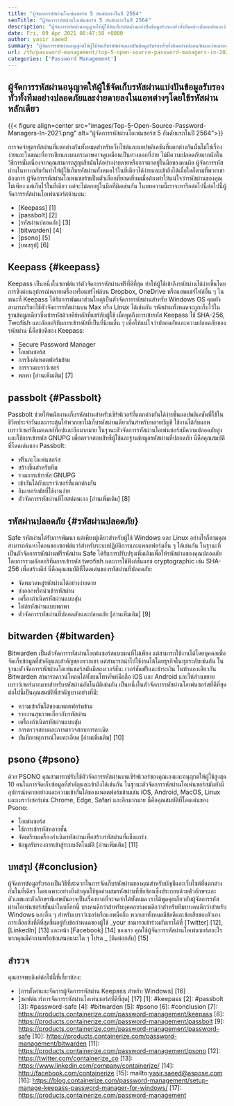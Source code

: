 ```yaml
---
title: "ผู้จัดการรหัสผ่านโอเพ่นซอร์ส 5 อันดับแรกในปี 2564" 
seoTitle: "ผู้จัดการรหัสผ่านโอเพ่นซอร์ส 5 อันดับแรกในปี 2564" 
description: "ผู้จัดการรหัสผ่านอนุญาตให้ผู้ใช้จัดเก็บรหัสผ่านแบ่งปันข้อมูลรับรองทั่วทั้งทีมอย่างปลอดภัยและง่ายดายลงในแอพต่างๆโดยใช้รหัสผ่านหลักเดียว" 
date: Fri, 09 Apr 2021 08:47:58 +0000
author: yasir saeed
summary: "ผู้จัดการรหัสผ่านอนุญาตให้ผู้ใช้จัดเก็บรหัสผ่านแบ่งปันข้อมูลรับรองทั่วทั้งทีมอย่างปลอดภัยและง่ายดายลงในแอพต่างๆโดยใช้รหัสผ่านหลักเดียว" 
url: /th/password-management/top-5-open-source-password-managers-in-2021/
categories: ['Password Management']
---
```


## ผู้จัดการรหัสผ่านอนุญาตให้ผู้ใช้จัดเก็บรหัสผ่านแบ่งปันข้อมูลรับรองทั่วทั้งทีมอย่างปลอดภัยและง่ายดายลงในแอพต่างๆโดยใช้รหัสผ่านหลักเดียว

{{< figure align=center src="images/Top-5-Open-Source-Password-Managers-In-2021.png" alt="ผู้จัดการรหัสผ่านโอเพ่นซอร์ส 5 อันดับแรกในปี 2564">}}

การจดจำชุดรหัสผ่านที่แตกต่างกันทั้งหมดสำหรับเว็บไซต์และแอปพลิเคชันที่แตกต่างกันนั้นไม่ใช่เรื่องง่ายและในขณะที่การเขียนลงบนกระดาษอาจดูเหมือนเป็นทางออกที่ง่าย ไม่มีความปลอดภัยมากนักในวิธีการนั้นเนื่องจากคุณสามารถสูญเสียมันได้อย่างง่ายดายหรืออาจตกอยู่ในมือของคนผิด ผู้จัดการรหัสผ่านในทางกลับกันทำให้ผู้ใช้เก็บรหัสผ่านทั้งหมดไว้ในที่เดียวได้ง่ายและเข้าถึงได้เมื่อใดก็ตามที่พวกเขาต้องการ ผู้จัดการรหัสผ่านโอเพนซอร์ซเป็นตัวเลือกที่ยอดเยี่ยมเมื่อต้องทำให้แน่ใจว่ารหัสผ่านของคุณไม่เพียง แต่เก็บไว้ในที่เดียว แต่จะไม่ตกอยู่ในมือที่ผิดเช่นกัน ในบทความนี้เราจะหารือต่อไปนี้ต่อไปนี้ผู้จัดการรหัสผ่านโอเพ่นซอร์สด้านบน:
  * [Keepass] [1]
  * [passbolt] [2]
  * [รหัสผ่านปลอดภัย] [3]
  * [bitwarden] [4]
  * [psono] [5]
  * [บทสรุป] [6]

## Keepass {#keepass}
Keepass เป็นหนึ่งในซอฟต์แวร์ตัวจัดการรหัสผ่านฟรีที่ดีที่สุด ทำให้ผู้ใช้เข้าถึงรหัสผ่านได้ง่ายขึ้นโดยการซิงค์บนอุปกรณ์หลายเครื่องหรือแชร์ไฟล์บน Dropbox, OneDrive หรือแอพแชร์ไฟล์อื่น ๆ ในขณะที่ Keepass ได้รับการพัฒนาส่วนใหญ่เป็นตัวจัดการรหัสผ่านสำหรับ Windows OS คุณยังสามารถเรียกใช้ตัวจัดการรหัสผ่านบน Max หรือ Linux ได้เช่นกัน รหัสผ่านทั้งหมดจะถูกเก็บไว้ในฐานข้อมูลเดียวซึ่งเข้ารหัสด้วยคีย์หลักที่แชร์กับผู้ใช้ เมื่อพูดถึงการเข้ารหัส Keepass ใช้ SHA-256, Twofish และอัลกอริทึมการเข้ารหัสที่เป็นที่นิยมอื่น ๆ เพื่อให้แน่ใจว่าปลอดภัยและความปลอดภัยของรหัสผ่าน นี่คือข้อดีของ Keepass:
  * Secure Password Manager
  * โอเพ่นซอร์ส
  * การซิงค์แพลตฟอร์มข้าม
  * การรวมเบราว์เซอร์
  * พกพา
[อ่านเพิ่มเติม] [7]

## passbolt {#Passbolt}
Passbolt ช่วยให้พนักงานเก็บรหัสผ่านสำหรับเซิร์ฟเวอร์ที่แตกต่างกันได้ง่ายขึ้นแอปพลิเคชันที่ใช้ในชีวิตประจำวันและกระตุ้นให้พวกเขาไม่เก็บรหัสผ่านเดียวกันสำหรับหลายบัญชี ใช้งานได้กับแอพเบราว์เซอร์อีเมลเดสก์ท็อปและอีกมากมาย ในฐานะตัวจัดการรหัสผ่านโอเพ่นซอร์สมีความปลอดภัยสูงและใช้การเข้ารหัส GNUPG เพื่อตรวจสอบสิทธิ์ผู้ใช้และฐานข้อมูลรหัสผ่านที่ปลอดภัย นี่คือคุณสมบัติที่โดดเด่นของ Passbolt:
  * ฟรีและโอเพ่นซอร์ส
  * สร้างขึ้นสำหรับทีม
  * รวมการเข้ารหัส GNUPG
  * เข้ากันได้กับเบราว์เซอร์ที่แตกต่างกัน
  * อินเทอร์เฟซที่ใช้งานง่าย
  * ตัวจัดการรหัสผ่านที่โฮสต์ตนเอง
[อ่านเพิ่มเติม] [8]

## รหัสผ่านปลอดภัย {#รหัสผ่านปลอดภัย}
Safe รหัสผ่านได้รับการพัฒนา แต่เพียงผู้เดียวสำหรับผู้ใช้ Windows และ Linux อย่างไรก็ตามคุณสามารถค้นหาโคลนของซอฟต์แวร์สำหรับระบบปฏิบัติการและแพลตฟอร์มอื่น ๆ ได้เช่นกัน ในฐานะที่เป็นตัวจัดการรหัสผ่านฟรีรหัสผ่าน Safe ได้รับการปรับปรุงเพิ่มเติมเพื่อให้รหัสผ่านของคุณปลอดภัยโดยการรวมอัลกอริทึมการเข้ารหัส twofish และการใช้ฟังก์ชั่นแฮช cryptographic เช่น SHA-256 เพื่อสร้างคีย์ นี่คือคุณสมบัติที่โดดเด่นของรหัสผ่านที่ปลอดภัย:
  * จัดหมวดหมู่รหัสผ่านได้อย่างง่ายดาย
  * ส่งออกหรือนำเข้ารหัสผ่าน
  * เครื่องกำเนิดรหัสผ่านแบบสุ่ม
  * ไฟล์รหัสผ่านแบบพกพา
  * ตัวจัดการรหัสผ่านที่ปลอดภัยและปลอดภัย
[อ่านเพิ่มเติม] [9]

## bitwarden {#bitwarden}
Bitwarden เป็นตัวจัดการรหัสผ่านโอเพ่นซอร์สแบบมนที่ไม่เพียง แต่สามารถใช้งานได้โดยบุคคลเพื่อจัดเก็บข้อมูลที่สำคัญและสำคัญของพวกเขา แต่สามารถนำไปใช้งานได้โดยธุรกิจในทุกระดับเช่นกัน ในฐานะตัวจัดการรหัสผ่านโอเพ่นซอร์สมันมีสองเวอร์ชัน: เวอร์ชันฟรีและชำระเงิน ในทำนองเดียวกัน Bitwarden สามารถดาวน์โหลดได้ทั้งบนโทรศัพท์มือถือ iOS และ Android และให้ส่วนขยายเบราว์เซอร์มากมายสำหรับรหัสผ่านอัตโนมัติเช่นกัน เป็นหนึ่งในตัวจัดการรหัสผ่านโอเพ่นซอร์สที่ดีที่สุด ต่อไปนี้เป็นคุณสมบัติที่สำคัญบางอย่างที่มี:
  * ความเข้ากันได้ของแพลตฟอร์มข้าม
  * รายงานสุขภาพเกี่ยวกับรหัสผ่าน
  * เครื่องกำเนิดรหัสผ่านแบบสุ่ม
  * การตรวจสอบและการตรวจสอบการละเมิด
  * บันทึกเหตุการณ์โดยละเอียด
[อ่านเพิ่มเติม] [10]

## psono {#psono}
ด้วย PSONO คุณสามารถปรับใช้ตัวจัดการรหัสผ่านบนเซิร์ฟเวอร์ของคุณเองและอนุญาตให้ผู้ใช้สูงสุด 10 คนในการจัดเก็บข้อมูลที่สำคัญและเข้าถึงได้เช่นกัน ในฐานะตัวจัดการรหัสผ่านโอเพ่นซอร์สมันยังมีอุปกรณ์หลายอย่างและความเข้ากันได้ของแพลตฟอร์มข้ามเช่น iOS, Android, MacOS, Linux และเบราว์เซอร์เช่น Chrome, Edge, Safari และอีกมากมาย นี่คือคุณสมบัติที่โดดเด่นของ Psono:
  * โอเพ่นซอร์ส
  * ใช้การเข้ารหัสหลายชั้น
  * จัดเตรียมเครื่องกำเนิดรหัสผ่านเพื่อสร้างรหัสผ่านที่แข็งแกร่ง
  * ข้อมูลรับรองการเข้าสู่ระบบอัตโนมัติ
[อ่านเพิ่มเติม] [11]

## บทสรุป {#conclusion}
ผู้จัดการข้อมูลรับรองเป็นวิธีที่สะดวกในการจัดเก็บรหัสผ่านของคุณสำหรับบัญชีและเว็บไซต์ที่แตกต่างกันในที่เดียว โดยเฉพาะอย่างยิ่งถ้าคุณใช้ชุดค่าผสมรหัสผ่านที่ซับซ้อนซึ่งประกอบด้วยตัวอักษรและตัวเลขและตัวอักษรพิเศษมันอาจเป็นเรื่องยากที่จะจดจำได้ทั้งหมด เราได้พูดคุยเกี่ยวกับผู้จัดการรหัสผ่านโอเพ่นซอร์สชั้นนำในบล็อกนี้ บางคนดีกว่าสำหรับบุคคลบางคนดีกว่าสำหรับทีมบางคนดีกว่าสำหรับ Windows และอื่น ๆ สำหรับเบราว์เซอร์หรือแอพมือถือ พวกเขาทั้งหมดมีข้อดีและข้อเสียของตัวเอง การเลือกสิ่งที่ดีที่สุดขึ้นอยู่กับข้อกำหนดของผู้ใช้
_your สามารถเข้าร่วมกับเราได้ที่ [Twitter] [12], [LinkedIn] [13] และหน้า [Facebook] [14] ของเรา คุณใช้ผู้จัดการรหัสผ่านโอเพ่นซอร์สอะไร หากคุณมีคำถามหรือข้อเสนอแนะใด ๆ โปรด _ [ติดต่อกลับ] [15]

## สำรวจ
คุณอาจพบลิงค์ต่อไปนี้ที่เกี่ยวข้อง:
  * [การตั้งค่าและจัดการผู้จัดการรหัสผ่าน Keepass สำหรับ Windows] [16]
  * [ซอฟต์แวร์การจัดการรหัสผ่านโอเพ่นซอร์สที่ดีที่สุด] [17]
[1]: #keepass
[2]: #passbolt
[3]: #password-safe
[4]: #bitwarden
[5]: #psono
[6]: #conclusion
[7]: https://products.containerize.com/password-management/keepass
[8]: https://products.containerize.com/password-management/passbolt
[9]: https://products.containerize.com/password-management/password-safe
[10]: https://products.containerize.com/password-management/bitwarden
[11]: https://products.containerize.com/password-management/psono
[12]: https://twitter.com/containerize_co
[13]: https://www.linkedin.com/company/containerize/
[14]: http://facebook.com/containerize
[15]: mailto:yasir.saeed@aspose.com
[16]: https://blog.containerize.com/password-management/setup-manage-keepass-password-manager-for-windows/
[17]: https://products.containerize.com/password-management
